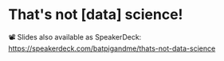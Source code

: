 # That's not [data] science!
📽 Slides also available as SpeakerDeck: <https://speakerdeck.com/batpigandme/thats-not-data-science>
